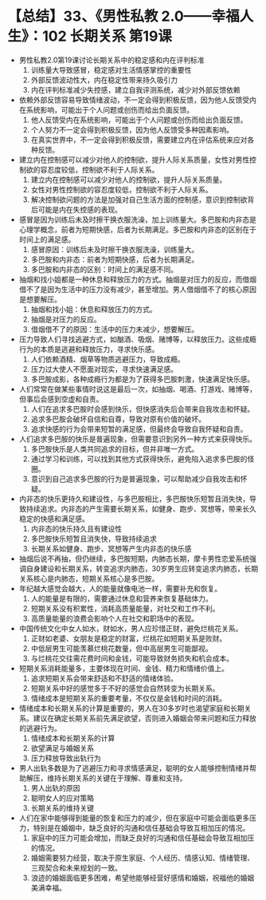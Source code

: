 # 【总结】33、《男性私教 2.0——幸福人生》：102 长期关系 第19课

-   男性私教2.0第19课讨论长期关系中的稳定感和内在评判标准
    1.  训练量大导致感冒，稳定感对生活情感掌控的重要性
    2.  外部反馈波动性大，内在稳定性带来持久吸引力
    3.  内在评判标准减少失控感，建立自我评测系统，减少对外部反馈依赖
-   依赖外部反馈容易导致情绪波动，不一定会得到积极反馈，因为他人反馈受内在系统影响，可能出于个人问题或创伤而给出负面反馈。
    1.  他人反馈受内在系统影响，可能出于个人问题或创伤而给出负面反馈。
    2.  个人努力不一定会得到积极反馈，因为他人反馈受多种因素影响。
    3.  在真实世界中，不一定会得到积极反馈，需要建立内在评估系统来应对各种反馈。
-   建立内在控制感可以减少对他人的控制欲，提升人际关系质量，女性对男性控制欲的容忍度较低，控制欲不利于人际关系。
    1.  建立内在控制感可以减少对他人的控制欲，提升人际关系质量。
    2.  女性对男性控制欲的容忍度较低，控制欲不利于人际关系。
    3.  解决控制欲问题的方法是加强对自己生活方面的控制感，意识到控制欲背后可能是内在失控感的表现。
-   感冒是因为训练后未及时擦干换衣服洗澡，加上训练量大。多巴胺和内非态是心理学概念，前者为短期快感，后者为长期满足。多巴胺和内非态的区别在于时间上的满足感。
    1.  感冒原因：训练后未及时擦干换衣服洗澡，训练量大。
    2.  多巴胺和内非态：前者为短期快感，后者为长期满足。
    3.  多巴胺和内非态的区别：时间上的满足感不同。
-   抽烟和找小姐都是一种休息和释放压力的方式。抽烟是对压力的反应，而借烟借不了是因为生活中的压力没有减少，甚至增加。男人借烟借不了的核心原因是想要解压。
    1.  抽烟和找小姐：休息和释放压力的方式。
    2.  抽烟是对压力的反应。
    3.  借烟借不了的原因：生活中的压力未减少，想要解压。
-   压力导致人们寻找逃避方式，如酗酒、吸烟、赌博等，以释放压力。这些成瘾行为的本质是逃避和释放压力，寻求快乐感。
    1.  人们依赖酒精、烟草等物质逃避压力，导致成瘾。
    2.  压力过大使人不愿面对现实，寻求快速满足感。
    3.  多巴胺成影，各种成瘾行为都是为了获得多巴胺刺激，快速满足快乐感。
-   人们常常在做某些事情时说这是最后一次，如抽烟、喝酒、打游戏、赌博等，但事后会感到空虚和自责。
    1.  人们在追求多巴胺时会感到快乐，但快感消失后会带来自我攻击和怀疑。
    2.  追求多巴胺会破坏自信和自尊，导致对原有价值的破坏。
    3.  追求快感的行为会带来短暂的满足感，但最终会导致自我怀疑和自责。
-   人们追求多巴胺的快乐是普遍现象，但需要意识到另外一种方式来获得快乐。
    1.  多巴胺快乐是人类共同追求的目标，但并非唯一方式。
    2.  通过学习和训练，可以找到其他方式获得快乐，避免陷入追求多巴胺的怪圈。
    3.  意识到自己追求多巴胺的行为是普遍现象，可以帮助减少自我攻击和怀疑。
-   内非态的快乐更持久和建设性，与多巴胺相比，多巴胺快乐短暂且消失快，导致持续追求。内非态的产生需要长期关系，如健身、跑步、冥想等，带来长久稳定的快感和满足感。
    1.  内非态的快乐持久且有建设性
    2.  多巴胺快乐短暂且消失快，导致持续追求
    3.  长期关系如健身、跑步、冥想等产生内非态的快乐感
-   抽烟后说不再抽，但仍继续，多巴胺短期，内肺态长期，摩卡男性恋爱系统强调自身建设和长期关系，转变追求内肺态，30岁男生应转变追求内肺态，长期关系核心是内肺态，短期关系核心是多巴胺。
-   年纪越大感觉会越大，人的能量就像电池一样，需要补充和恢复。
    1.  人的能量是有限的，需要通过休息和营养来恢复基础体力。
    2.  短期关系没有积累性，消耗高质量能量，对社交和工作不利。
    3.  高质量能量的浪费会影响个人在社交和职场中的表现。
-   中国传统文化中女人如水，财如水，男人应珍惜正财，避免烂桃花关系。
    1.  正财如老婆、女朋友是稳定的财富，烂桃花如短期关系是败财。
    2.  中低层男生可能羡慕烂桃花数量，但中高层男生可能鄙视。
    3.  与烂桃花交往需花费时间和金钱，可能导致财务损失和机会成本。
-   短期关系消耗能量多，主要体现在时间、金钱、精力和情绪价值上。
    1.  追求短期关系会带来舒适和不舒适的情绪体验。
    2.  短期关系中好的感觉多于不好的感觉会自然转变为长期关系。
    3.  情绪成本是短期关系的重要考量，不仅仅是金钱和时间的消耗。
-   情绪成本和长期关系的计算是重要的，男人在30多岁时也渴望家庭和长期关系。建议在确定长期关系前先满足欲望，否则进入婚姻会带来问题和压力释放的逃避行为。
    1.  情绪成本和长期关系的计算
    2.  欲望满足与婚姻关系
    3.  压力释放导致出轨行为
-   男人出轨多数是为了逃避压力和寻求情感满足，聪明的女人能够控制情绪并帮助解压，维持长期关系的关键在于理解、尊重和支持。
    1.  男人出轨的原因
    2.  聪明女人的应对策略
    3.  长期关系的维持关键
-   人们在家中能够得到能量的恢复和压力的减少，但在家庭中可能会面临更多压力，特别是在婚姻中，缺乏良好的沟通和信任基础会导致互相加压的情况。
    1.  家庭中的压力可能会增加，而缺乏良好的沟通和信任基础会导致互相加压的情况。
    2.  婚姻需要努力经营，取决于原生家庭、个人经历、情感认知、情绪管理、三观契合和未来规划的一致。
    3.  浪迹的婚姻面临更多困难，希望他能够经营好感情和婚姻，祝福他的婚姻美满幸福。